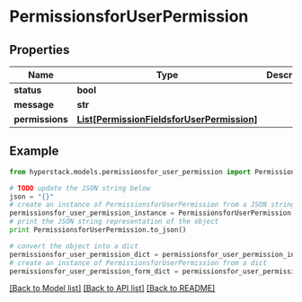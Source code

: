 # PermissionsforUserPermission


## Properties

Name | Type | Description | Notes
------------ | ------------- | ------------- | -------------
**status** | **bool** |  | [optional] 
**message** | **str** |  | [optional] 
**permissions** | [**List[PermissionFieldsforUserPermission]**](PermissionFieldsforUserPermission.md) |  | [optional] 

## Example

```python
from hyperstack.models.permissionsfor_user_permission import PermissionsforUserPermission

# TODO update the JSON string below
json = "{}"
# create an instance of PermissionsforUserPermission from a JSON string
permissionsfor_user_permission_instance = PermissionsforUserPermission.from_json(json)
# print the JSON string representation of the object
print PermissionsforUserPermission.to_json()

# convert the object into a dict
permissionsfor_user_permission_dict = permissionsfor_user_permission_instance.to_dict()
# create an instance of PermissionsforUserPermission from a dict
permissionsfor_user_permission_form_dict = permissionsfor_user_permission.from_dict(permissionsfor_user_permission_dict)
```
[[Back to Model list]](../README.md#documentation-for-models) [[Back to API list]](../README.md#documentation-for-api-endpoints) [[Back to README]](../README.md)


